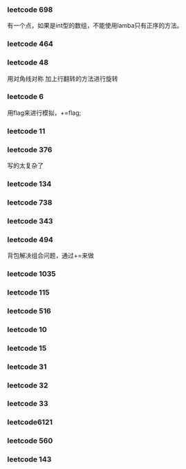 ### leetcode 698
有一个点，如果是int型的数组，不能使用lamba只有正序的方法。
### leetcode 464

### leetcode 48
用对角线对称 加上行翻转的方法进行旋转

### leetcode 6
用flag来进行模拟，+=flag;

### leetcode 11

### leetcode 376
写的太复杂了

### leetcode 134

### leetcode 738

### leetcode 343

### leetcode 494
背包解决组合问题，通过+=来做
### leetcode 1035

### leetcode 115
### leetcode 516
### leetcode 10
### leetcode 15
### leetcode 31
### leetcode 32
### leetcode 33
### leetcode6121
### leetcode 560


### leetcode 143
